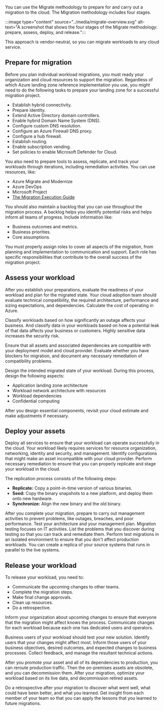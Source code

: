 You can use the Migrate methodology to prepare for and carry out a migration to the cloud. The Migration methodology includes four stages.

:::image type="content" source="../media/migrate-overview.svg" alt-text="A screenshot that shows the four stages of the Migrate methodology: prepare, assess, deploy, and release.":::

This approach is vendor-neutral, so you can migrate workloads to any cloud service.

## Prepare for migration

Before you plan individual workload migrations, you must ready your organization and cloud resources to support the migration. Regardless of which Azure landing zone reference implementation you use, you might need to do the following tasks to prepare your landing zone for a successful migration project.

- Establish hybrid connectivity.
- Prepare identity.
- Extend Active Directory domain controllers. 
- Enable hybrid Domain Name System (DNS).
- Configure custom DNS resolution.
- Configure an Azure Firewall DNS proxy.
- Configure a hub firewall.
- Establish routing.
- Enable subscription vending.
- Set policies to enable Microsoft Defender for Cloud.

You also need to prepare tools to assess, replicate, and track your workloads through iterations, including remediation activities. You can use resources, like:

- Azure Migrate and Modernize
- Azure DevOps
- Microsoft Project
- [The Migration Execution Guide](https://github.com/Azure/migration)

You should also maintain a backlog that you can use throughout the migration process. A backlog helps you identify potential risks and helps inform all teams of progress. Include information like:

- Business outcomes and metrics.
- Business priorities.
- Core assumptions.

You must properly assign roles to cover all aspects of the migration, from planning and implementation to communication and support. Each role has specific responsibilities that contribute to the overall success of the migration project.

## Assess your workload

After you establish your preparations, evaluate the readiness of your workload and plan for the migrated state. Your cloud adoption team should evaluate technical compatibility, the required architecture, performance and sizing expectations, and dependencies. Calculate the cost of operating in Azure.

Classify workloads based on how significantly an outage affects your business. And classify data in your workloads based on how a potential leak of that data affects your business or customers. Highly sensitive data increases the security risk. 

Ensure that all assets and associated dependencies are compatible with your deployment model and cloud provider. Evaluate whether you have blockers for migration, and document any necessary remediation of compatibility problems.

Design the intended migrated state of your workload. During this process, design the following aspects:

- Application landing zone architecture
- Workload network architecture with resources
- Workload dependencies
- Confidential computing

After you design essential components, revisit your cloud estimate and make adjustments if necessary.

## Deploy your assets

Deploy all services to ensure that your workload can operate successfully in the cloud. Your workload likely requires services for resource organization, networking, identity and security, and management. Identify configurations that might make an asset incompatible with your cloud provider. Perform necessary remediation to ensure that you can properly replicate and stage your workload in the cloud.

The replication process consists of the following steps:

- **Replicate:** Copy a point-in-time version of various binaries.
- **Seed:** Copy the binary snapshots to a new platform, and deploy them onto new hardware.
- **Synchronize:** Align the new binary and the old binary.

After you complete your migration, prepare to carry out management activities to prevent problems, like outages, breaches, and poor performance. Test your architecture and your management plan. Migration testing focuses on IT activities. List the problems that you discover during testing so that you can track and remediate them. Perform test migrations in an isolated environment to ensure that you don't affect production workloads. You can create a replica of your source systems that runs in parallel to the live systems.

## Release your workload

To release your workload, you need to:

- Communicate the upcoming changes to other teams.
- Complete the migration steps.
- Make final change approvals.
- Clean up resources.
- Do a retrospective.

Inform your organization about upcoming changes to ensure that everyone that the migration might affect knows the process. Communicate changes for each workload because each one has dedicated users and operators.

Business users of your workload should test your new solution. Identify users that your changes might affect most. Inform those users of your business objectives, desired outcomes, and expected changes to business processes. Collect feedback, and manage the resultant technical actions.

After you promote your asset and all of its dependencies to production, you can reroute production traffic. Then the on-premises assets are obsolete, and you can decommission them. After your migration, optimize your workload based on its live data, and decommission retired assets.

Do a retrospective after your migration to discover what went well, what could have been better, and what you learned. Get insight from each member of your team so that you can apply the lessons that you learned to future migrations.